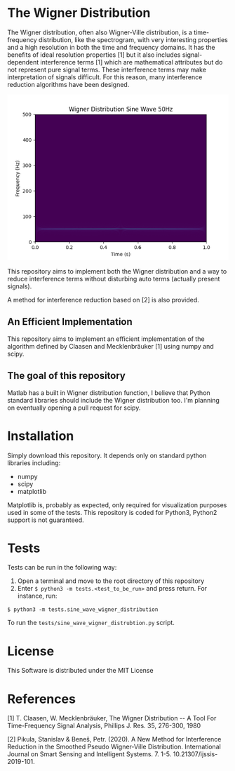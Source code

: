 
# The Wigner Distribution

The Wigner distribution, often also Wigner-Ville distribution, is a time-frequency distribution, like the spectrogram, with very interesting properties and a high resolution in both the time and frequency domains. It has the benefits of ideal resolution properties [1] but it also includes signal-dependent interference terms [1] which are mathematical attributes but do not represent pure signal terms. These interference terms may make interpretation of signals difficult. For this reason, many interference reduction algorithms have been designed. 

![The Wigner Distribution of a pure Sine Wave at 50Hz](wigner_distribution_sine_wave_50hz.png)

This repository aims to implement both the Wigner distribution and a way to reduce interference terms without disturbing auto terms (actually present signals).

A method for interference reduction based on [2] is also provided.

## An Efficient Implementation

This repository aims to implement an efficient implementation of the algorithm defined by Claasen and Mecklenbräuker [1] using numpy and scipy.

## The goal of this repository

Matlab has a built in Wigner distribution function, I believe that Python standard libraries should include the Wigner distribution too. I'm planning on eventually opening a pull request for scipy. 

# Installation

Simply download this repository. It depends only on standard python libraries including:
+ numpy
+ scipy
+ matplotlib

Matplotlib is, probably as expected, only required for visualization purposes used in some of the tests. This repository is coded for Python3, Python2 support is not guaranteed.

# Tests

Tests can be run in the following way:
1. Open a terminal and move to the root directory of this repository
2. Enter `$ python3 -m tests.<test_to_be_run>` and press return.
For instance, run:
```shell
$ python3 -m tests.sine_wave_wigner_distribution
```
To run the `tests/sine_wave_wigner_distrubtion.py` script.

# License

This Software is distributed under the MIT License

# References

[1] T. Claasen, W. Mecklenbräuker, The Wigner Distribution -- A Tool For 
Time-Frequency Signal Analysis, Phillips J. Res. 35, 276-300, 1980

[2] Pikula, Stanislav & Beneš, Petr. (2020). A New Method for Interference Reduction in the Smoothed Pseudo Wigner-Ville Distribution. International Journal on Smart Sensing and Intelligent Systems. 7. 1-5. 10.21307/ijssis-2019-101. 
